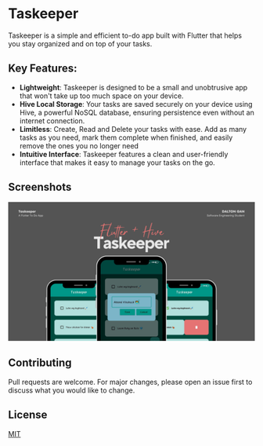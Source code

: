 # Taskeeper

Taskeeper is a simple and efficient to-do app built with Flutter that helps you stay organized and on top of your tasks.

## Key Features:

- **Lightweight**: Taskeeper is designed to be a small and unobtrusive app that won't take up too much space on your device.
- **Hive Local Storage**: Your tasks are saved securely on your device using Hive, a powerful NoSQL database, ensuring persistence even without an internet connection.
- **Limitless**: Create, Read and Delete your tasks with ease. Add as many tasks as you need, mark them complete when finished, and easily remove the ones you no longer need
- **Intuitive Interface**: Taskeeper features a clean and user-friendly interface that makes it easy to manage your tasks on the go.

## Screenshots
![thumbnail](https://github.com/Dalton-G/Taskeeper/blob/master/assets/Taskeeper.png?raw=true)

## Contributing

Pull requests are welcome. For major changes, please open an issue first
to discuss what you would like to change.

## License

[MIT](https://github.com/Dalton-G/Taskeeper/blob/main/LICENSE)
